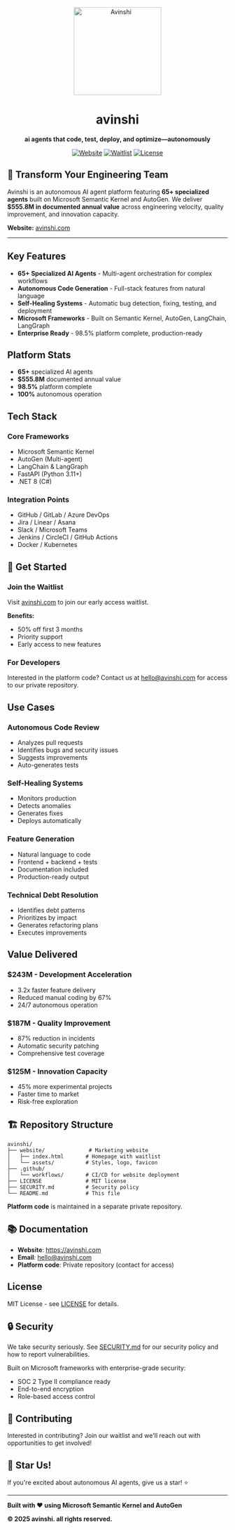 <div align="center">
  <img src="website/assets/Fiverr Premium Kit/PNG Logo Files/Original Logo.png" alt="Avinshi" width="200" />
  
  # avinshi
  
  **ai agents that code, test, deploy, and optimize—autonomously**

  [![Website](https://img.shields.io/badge/Website-avinshi.com-8B5CF6?style=for-the-badge)](https://avinshi.com)
  [![Waitlist](https://img.shields.io/badge/Join-Waitlist-06B6D4?style=for-the-badge)](https://avinshi.com)
  [![License](https://img.shields.io/badge/License-MIT-green?style=for-the-badge)](LICENSE)
</div>

## 🚀 Transform Your Engineering Team

Avinshi is an autonomous AI agent platform featuring **65+ specialized agents** built on Microsoft Semantic Kernel and AutoGen. We deliver **$555.8M in documented annual value** across engineering velocity, quality improvement, and innovation capacity.

**Website:** [avinshi.com](https://avinshi.com)

---

## Key Features

- **65+ Specialized AI Agents** - Multi-agent orchestration for complex workflows
- **Autonomous Code Generation** - Full-stack features from natural language
- **Self-Healing Systems** - Automatic bug detection, fixing, testing, and deployment
- **Microsoft Frameworks** - Built on Semantic Kernel, AutoGen, LangChain, LangGraph
- **Enterprise Ready** - 98.5% platform complete, production-ready

## Platform Stats

- **65+** specialized AI agents
- **$555.8M** documented annual value
- **98.5%** platform complete
- **100%** autonomous operation

## Tech Stack

### Core Frameworks
- Microsoft Semantic Kernel
- AutoGen (Multi-agent)
- LangChain & LangGraph
- FastAPI (Python 3.11+)
- .NET 8 (C#)

### Integration Points
- GitHub / GitLab / Azure DevOps
- Jira / Linear / Asana
- Slack / Microsoft Teams
- Jenkins / CircleCI / GitHub Actions
- Docker / Kubernetes

## 🚀 Get Started

### Join the Waitlist

Visit [avinshi.com](https://avinshi.com) to join our early access waitlist.

**Benefits:**
- 50% off first 3 months
- Priority support
- Early access to new features

### For Developers

Interested in the platform code? Contact us at hello@avinshi.com for access to our private repository.

## Use Cases

### Autonomous Code Review
- Analyzes pull requests
- Identifies bugs and security issues
- Suggests improvements
- Auto-generates tests

### Self-Healing Systems
- Monitors production
- Detects anomalies
- Generates fixes
- Deploys automatically

### Feature Generation
- Natural language to code
- Frontend + backend + tests
- Documentation included
- Production-ready output

### Technical Debt Resolution
- Identifies debt patterns
- Prioritizes by impact
- Generates refactoring plans
- Executes improvements

## Value Delivered

### $243M - Development Acceleration
- 3.2x faster feature delivery
- Reduced manual coding by 67%
- 24/7 autonomous operation

### $187M - Quality Improvement
- 87% reduction in incidents
- Automatic security patching
- Comprehensive test coverage

### $125M - Innovation Capacity
- 45% more experimental projects
- Faster time to market
- Risk-free exploration

## 🏗️ Repository Structure

```
avinshi/
├── website/              # Marketing website
│   ├── index.html       # Homepage with waitlist
│   └── assets/          # Styles, logo, favicon
├── .github/
│   └── workflows/       # CI/CD for website deployment
├── LICENSE              # MIT license
├── SECURITY.md          # Security policy
└── README.md            # This file
```

**Platform code** is maintained in a separate private repository.

## 📚 Documentation

- **Website**: https://avinshi.com
- **Email**: hello@avinshi.com
- **Platform code**: Private repository (contact for access)

## License

MIT License - see [LICENSE](LICENSE) for details.

## 🔒 Security

We take security seriously. See [SECURITY.md](SECURITY.md) for our security policy and how to report vulnerabilities.

Built on Microsoft frameworks with enterprise-grade security:
- SOC 2 Type II compliance ready
- End-to-end encryption
- Role-based access control

## 🤝 Contributing

Interested in contributing? Join our waitlist and we'll reach out with opportunities to get involved!

## 🌟 Star Us!

If you're excited about autonomous AI agents, give us a star! ⭐

---

**Built with ❤️ using Microsoft Semantic Kernel and AutoGen**

**© 2025 avinshi. all rights reserved.**
